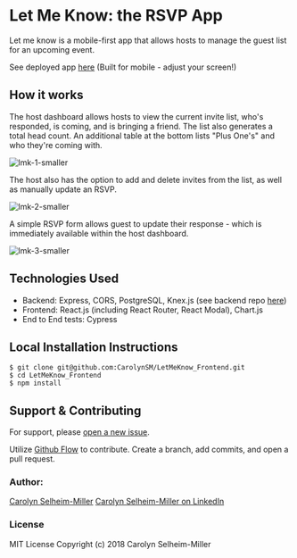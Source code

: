 # Let Me Know: the RSVP App

Let me know is a mobile-first app that allows hosts to manage the guest list for an upcoming event. 

See deployed app [here](https://letmeknow-csm.herokuapp.com/) (Built for mobile - adjust your screen!)

## How it works
The host dashboard allows hosts to view the current invite list, who's responded, is coming, and is bringing a friend. The list also generates a total head count.  An additional table at the bottom lists "Plus One's" and who they're coming with.

  ![lmk-1-smaller](https://user-images.githubusercontent.com/31423437/36393894-d1aff2be-156e-11e8-80cb-742a8feda9dd.gif)
  
  The host also has the option to add and delete invites from the list, as well as manually update an RSVP.
  
  ![lmk-2-smaller](https://user-images.githubusercontent.com/31423437/36393928-ff8107c8-156e-11e8-855c-37a465f8e837.gif)

A simple RSVP form allows guest to update their response - which is immediately available within the host dashboard.

![lmk-3-smaller](https://user-images.githubusercontent.com/31423437/36393977-45d9d006-156f-11e8-905e-b2bbcdc95d3b.gif)


## Technologies Used
- Backend: Express, CORS, PostgreSQL, Knex.js (see backend repo [here](https://github.com/CarolynSM/LetMeKnow_Backend))
- Frontend: React.js (including React Router, React Modal), Chart.js
- End to End tests: Cypress

## Local Installation Instructions
    $ git clone git@github.com:CarolynSM/LetMeKnow_Frontend.git
    $ cd LetMeKnow_Frontend
    $ npm install

## Support & Contributing
For support, please [open a new issue](https://github.com/CarolynSM/LetMeKnow_Frontend/issues/new).

Utilize [Github Flow](https://guides.github.com/introduction/flow/) to contribute. Create a branch, add commits, and open a pull request.

### Author:
  [Carolyn Selheim-Miller](seecarolyncode.com)
  [Carolyn Selheim-Miller on LinkedIn](https://www.linkedin.com/in/carolynselheimmiller)

### License
MIT License
Copyright (c) 2018 Carolyn Selheim-Miller

